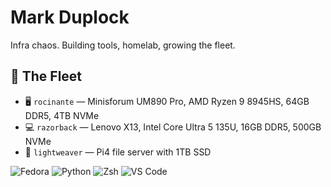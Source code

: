 # Mark Duplock

Infra chaos. Building tools, homelab, growing the fleet.

## 🚀 The Fleet

- 🖥️ `rocinante` — Minisforum UM890 Pro, AMD Ryzen 9 8945HS, 64GB DDR5, 4TB NVMe
- 💻 `razorback` — Lenovo X13, Intel Core Ultra 5 135U, 16GB DDR5, 500GB NVMe
- 🍓 `lightweaver` — Pi4 file server with 1TB SSD

![Fedora](https://img.shields.io/badge/Fedora-38%2B-blue?logo=fedora)
![Python](https://img.shields.io/badge/Python-3.12-blue?logo=python)
![Zsh](https://img.shields.io/badge/Shell-Zsh-informational?logo=gnubash)
![VS Code](https://img.shields.io/badge/Editor-VSCode-blue?logo=visualstudiocode)
